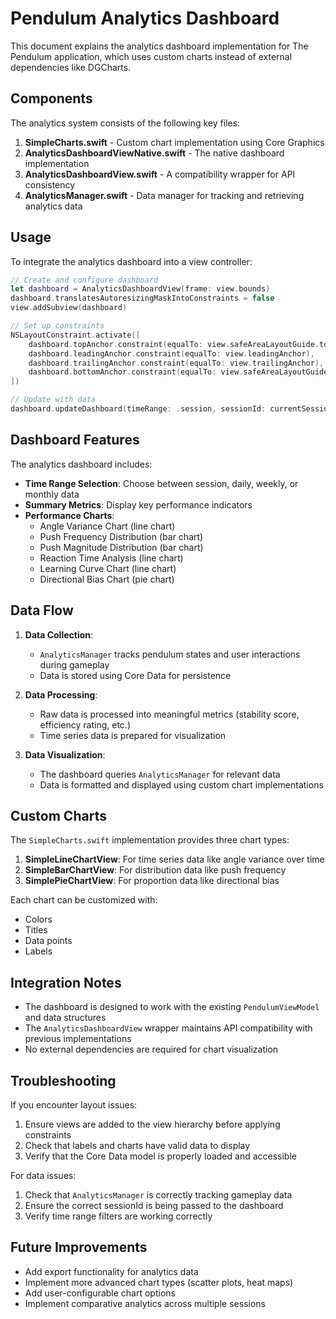 # Pendulum Analytics Dashboard

This document explains the analytics dashboard implementation for The Pendulum application, which uses custom charts instead of external dependencies like DGCharts.

## Components

The analytics system consists of the following key files:

1. **SimpleCharts.swift** - Custom chart implementation using Core Graphics
2. **AnalyticsDashboardViewNative.swift** - The native dashboard implementation
3. **AnalyticsDashboardView.swift** - A compatibility wrapper for API consistency
4. **AnalyticsManager.swift** - Data manager for tracking and retrieving analytics data

## Usage

To integrate the analytics dashboard into a view controller:

```swift
// Create and configure dashboard
let dashboard = AnalyticsDashboardView(frame: view.bounds)
dashboard.translatesAutoresizingMaskIntoConstraints = false
view.addSubview(dashboard)

// Set up constraints
NSLayoutConstraint.activate([
    dashboard.topAnchor.constraint(equalTo: view.safeAreaLayoutGuide.topAnchor),
    dashboard.leadingAnchor.constraint(equalTo: view.leadingAnchor),
    dashboard.trailingAnchor.constraint(equalTo: view.trailingAnchor),
    dashboard.bottomAnchor.constraint(equalTo: view.safeAreaLayoutGuide.bottomAnchor)
])

// Update with data
dashboard.updateDashboard(timeRange: .session, sessionId: currentSessionId)
```

## Dashboard Features

The analytics dashboard includes:

- **Time Range Selection**: Choose between session, daily, weekly, or monthly data
- **Summary Metrics**: Display key performance indicators
- **Performance Charts**: 
  - Angle Variance Chart (line chart)
  - Push Frequency Distribution (bar chart)
  - Push Magnitude Distribution (bar chart)
  - Reaction Time Analysis (line chart)
  - Learning Curve Chart (line chart)
  - Directional Bias Chart (pie chart)

## Data Flow

1. **Data Collection**:
   - `AnalyticsManager` tracks pendulum states and user interactions during gameplay
   - Data is stored using Core Data for persistence

2. **Data Processing**:
   - Raw data is processed into meaningful metrics (stability score, efficiency rating, etc.)
   - Time series data is prepared for visualization

3. **Data Visualization**:
   - The dashboard queries `AnalyticsManager` for relevant data
   - Data is formatted and displayed using custom chart implementations

## Custom Charts

The `SimpleCharts.swift` implementation provides three chart types:

1. **SimpleLineChartView**: For time series data like angle variance over time
2. **SimpleBarChartView**: For distribution data like push frequency
3. **SimplePieChartView**: For proportion data like directional bias

Each chart can be customized with:
- Colors
- Titles
- Data points
- Labels

## Integration Notes

- The dashboard is designed to work with the existing `PendulumViewModel` and data structures
- The `AnalyticsDashboardView` wrapper maintains API compatibility with previous implementations
- No external dependencies are required for chart visualization

## Troubleshooting

If you encounter layout issues:

1. Ensure views are added to the view hierarchy before applying constraints
2. Check that labels and charts have valid data to display
3. Verify that the Core Data model is properly loaded and accessible

For data issues:

1. Check that `AnalyticsManager` is correctly tracking gameplay data
2. Ensure the correct sessionId is being passed to the dashboard
3. Verify time range filters are working correctly

## Future Improvements

- Add export functionality for analytics data
- Implement more advanced chart types (scatter plots, heat maps)
- Add user-configurable chart options
- Implement comparative analytics across multiple sessions